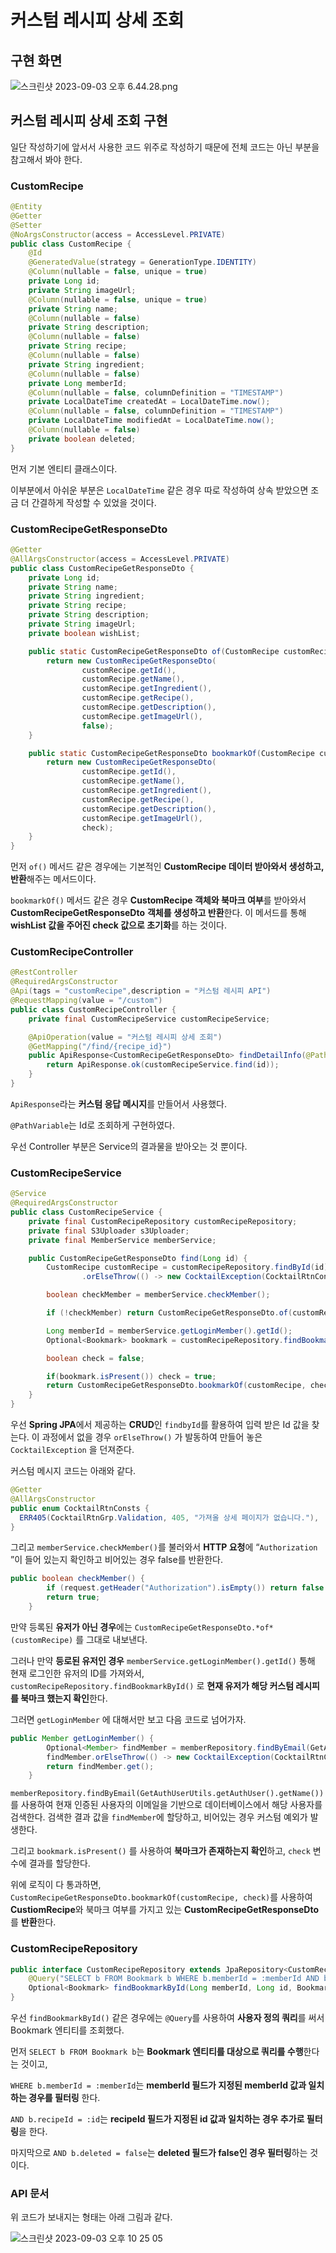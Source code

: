 # 커스텀 레시피 상세 조회

## 구현 화면

![스크린샷 2023-09-03 오후 6.44.28.png](https://github.com/Heo-y-y/development-blog/assets/112863029/a66292b7-39f6-4e48-b142-b14702b5065e)

## 커스텀 레시피 상세 조회 구현

일단 작성하기에 앞서서 사용한 코드 위주로 작성하기 때문에 전체 코드는 아닌 부분을 참고해서 봐야 한다.

### CustomRecipe

```java
@Entity
@Getter
@Setter
@NoArgsConstructor(access = AccessLevel.PRIVATE)
public class CustomRecipe {
    @Id
    @GeneratedValue(strategy = GenerationType.IDENTITY)
    @Column(nullable = false, unique = true)
    private Long id;
    private String imageUrl;
    @Column(nullable = false, unique = true)
    private String name;
    @Column(nullable = false)
    private String description;
    @Column(nullable = false)
    private String recipe;
    @Column(nullable = false)
    private String ingredient;
    @Column(nullable = false)
    private Long memberId;
    @Column(nullable = false, columnDefinition = "TIMESTAMP")
    private LocalDateTime createdAt = LocalDateTime.now();
    @Column(nullable = false, columnDefinition = "TIMESTAMP")
    private LocalDateTime modifiedAt = LocalDateTime.now();
    @Column(nullable = false)
    private boolean deleted;
}
```

먼저 기본 엔티티 클래스이다.

이부분에서 아쉬운 부분은 `LocalDateTime` 같은 경우 따로 작성하여 상속 받았으면 조금 더 간결하게 작성할 수 있었을 것이다.

### CustomRecipeGetResponseDto

```java
@Getter
@AllArgsConstructor(access = AccessLevel.PRIVATE)
public class CustomRecipeGetResponseDto {
    private Long id;
    private String name;
    private String ingredient;
    private String recipe;
    private String description;
    private String imageUrl;
    private boolean wishList;

    public static CustomRecipeGetResponseDto of(CustomRecipe customRecipe) {
        return new CustomRecipeGetResponseDto(
                customRecipe.getId(),
                customRecipe.getName(),
                customRecipe.getIngredient(),
                customRecipe.getRecipe(),
                customRecipe.getDescription(),
                customRecipe.getImageUrl(),
                false);
    }

    public static CustomRecipeGetResponseDto bookmarkOf(CustomRecipe customRecipe, boolean check) {
        return new CustomRecipeGetResponseDto(
                customRecipe.getId(),
                customRecipe.getName(),
                customRecipe.getIngredient(),
                customRecipe.getRecipe(),
                customRecipe.getDescription(),
                customRecipe.getImageUrl(),
                check);
    }
}
```

먼저 `of()` 메서드 같은 경우에는 기본적인 **CustomRecipe 데이터 받아와서 생성하고, 반환**해주는 메서드이다.

`bookmarkOf()` 메서드 같은 경우 **CustomRecipe 객체와 북마크 여부**를 받아와서 **CustomRecipeGetResponseDto** **객체를 생성하고 반환**한다. 이 메서드를 통해 **wishList 값을 주어진 check 값으로 초기화**를 하는 것이다.

### CustomRecipe**Controller**

```java
@RestController
@RequiredArgsConstructor
@Api(tags = "customRecipe",description = "커스텀 레시피 API")
@RequestMapping(value = "/custom")
public class CustomRecipeController {
    private final CustomRecipeService customRecipeService;		

    @ApiOperation(value = "커스텀 레시피 상세 조회")
    @GetMapping("/find/{recipe_id}")
    public ApiResponse<CustomRecipeGetResponseDto> findDetailInfo(@PathVariable("recipe_id") Long id) {
        return ApiResponse.ok(customRecipeService.find(id));
    }
}
```

`ApiResponse`라는 **커스텀 응답 메시지**를 만들어서 사용했다. 

`@PathVariable`는 Id로 조회하게 구현하였다.

우선 Controller 부분은 Service의 결과물을 받아오는 것 뿐이다.

### CustomRecipe**Service**

```java
@Service
@RequiredArgsConstructor
public class CustomRecipeService {
    private final CustomRecipeRepository customRecipeRepository;
    private final S3Uploader s3Uploader;
    private final MemberService memberService;

    public CustomRecipeGetResponseDto find(Long id) {
        CustomRecipe customRecipe = customRecipeRepository.findById(id)
                .orElseThrow(() -> new CocktailException(CocktailRtnConsts.ERR405));

        boolean checkMember = memberService.checkMember();

        if (!checkMember) return CustomRecipeGetResponseDto.of(customRecipe);

        Long memberId = memberService.getLoginMember().getId();
        Optional<Bookmark> bookmark = customRecipeRepository.findBookmarkById(memberId, customRecipe.getId(), Bookmark.RecipeType.CUSTOM_RECIPE);

        boolean check = false;

        if(bookmark.isPresent()) check = true;
        return CustomRecipeGetResponseDto.bookmarkOf(customRecipe, check);
    }
}
```

우선 **Spring JPA**에서 제공하는 **CRUD**인 `findbyId`를 활용하여 입력 받은 Id 값을 찾는다. 이 과정에서 없을 경우 `orElseThrow()` 가 발동하여 만들어 놓은 `CocktailException` 을 던져준다.

커스텀 메시지 코드는 아래와 같다.

```java
@Getter
@AllArgsConstructor
public enum CocktailRtnConsts {
  ERR405(CocktailRtnGrp.Validation, 405, "가져올 상세 페이지가 없습니다."),
}
```

그리고 `memberService.checkMember()`를 불러와서 **HTTP 요청**에 “`Authorization` ”이 들어 있는지 확인하고 비어있는 경우 false를 반환한다.

```java
public boolean checkMember() {
        if (request.getHeader("Authorization").isEmpty()) return false ;
        return true;
    }
```

만약 등록된 **유저가 아닌 경우**에는 `CustomRecipeGetResponseDto.*of*(customRecipe)` 를 그대로 내보낸다. 

그러나 만약 **등로된 유저인 경우** `memberService.getLoginMember().getId()` 통해 현재 로그인한 유저의 ID를 가져와서, `customRecipeRepository.findBookmarkById()` 로 **현재 유저가 해당 커스텀 레시피를 북마크 했는지 확인**한다.

그러면 `getLoginMember` 에 대해서만 보고 다음 코드로 넘어가자.

```java
public Member getLoginMember() {
        Optional<Member> findMember = memberRepository.findByEmail(GetAuthUserUtils.getAuthUser().getName());
        findMember.orElseThrow(() -> new CocktailException(CocktailRtnConsts.ERR401));
        return findMember.get();
    }
```

`memberRepository.findByEmail(GetAuthUserUtils.getAuthUser().getName())`를 사용하여 현재 인증된 사용자의 이메일을 기반으로 데이터베이스에서 해당 사용자를 검색한다. 검색한 결과 값을 `findMember`에 할당하고, 비어있는 경우 커스텀 예외가 발생한다.

그리고 `bookmark.isPresent()` 를 사용하여 **북마크가 존재하는지 확인**하고, `check` 변수에 결과를 할당한다.

위에 로직이 다 통과하면, `CustomRecipeGetResponseDto.bookmarkOf(customRecipe, check)`를 사용하여 **CustiomRecipe**와 북마크 여부를 가지고 있는 **CustomRecipeGetResponseDto**를 **반환**한다.

### CustomRecipeRepository

```java
public interface CustomRecipeRepository extends JpaRepository<CustomRecipe, Long> {
    @Query("SELECT b FROM Bookmark b WHERE b.memberId = :memberId AND b.recipeId = :id AND b.recipeType = :recipeType AND b.deleted = false")
    Optional<Bookmark> findBookmarkById(Long memberId, Long id, Bookmark.RecipeType recipeType);
}
```

우선 `findBookmarkById()` 같은 경우에는 `@Query`를 사용하여 **사용자 정의 쿼리**를 써서 Bookmark 엔티티를 조회했다.

먼저 `SELECT b FROM Bookmark b`는 **Bookmark 엔티티를 대상으로 쿼리를 수행**한다는 것이고,

`WHERE b.memberId = :memberId`는 **memberId 필드가 지정된 memberId 값과 일치하는 경우를 필터링** 한다.

`AND b.recipeId = :id`는 **recipeId 필드가 지정된 id 값과 일치하는 경우 추가로 필터링**을 한다.

마지막으로 `AND b.deleted = false`는 **deleted 필드가 false인 경우 필터링**하는 것이다.

### API 문서
위 코드가 보내지는 형태는 아래 그림과 같다.


![스크린샷 2023-09-03 오후 10 25 05](https://github.com/Heo-y-y/development-blog/assets/112863029/a847baf5-7ae3-4960-a8b3-7ff1a2dce8c2)
